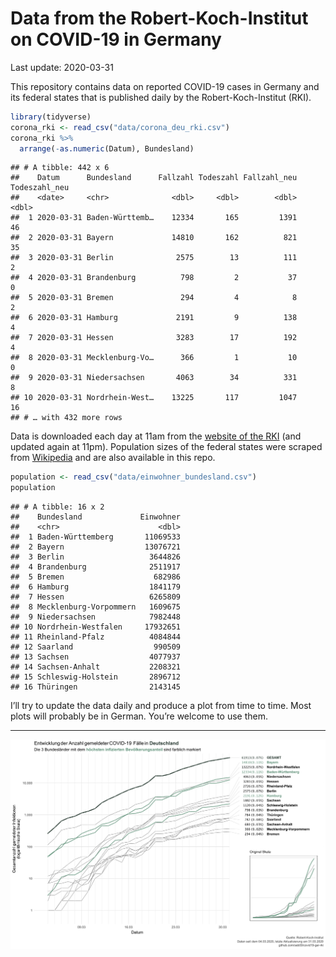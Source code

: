Data from the Robert-Koch-Institut on COVID-19 in Germany
================
Last update: 2020-03-31

This repository contains data on reported COVID-19 cases in Germany and
its federal states that is published daily by the Robert-Koch-Institut
(RKI).

``` r
library(tidyverse)
corona_rki <- read_csv("data/corona_deu_rki.csv")
corona_rki %>% 
  arrange(-as.numeric(Datum), Bundesland)
```

    ## # A tibble: 442 x 6
    ##    Datum      Bundesland      Fallzahl Todeszahl Fallzahl_neu Todeszahl_neu
    ##    <date>     <chr>              <dbl>     <dbl>        <dbl>         <dbl>
    ##  1 2020-03-31 Baden-Württemb…    12334       165         1391            46
    ##  2 2020-03-31 Bayern             14810       162          821            35
    ##  3 2020-03-31 Berlin              2575        13          111             2
    ##  4 2020-03-31 Brandenburg          798         2           37             0
    ##  5 2020-03-31 Bremen               294         4            8             2
    ##  6 2020-03-31 Hamburg             2191         9          138             4
    ##  7 2020-03-31 Hessen              3283        17          192             4
    ##  8 2020-03-31 Mecklenburg-Vo…      366         1           10             0
    ##  9 2020-03-31 Niedersachsen       4063        34          331             8
    ## 10 2020-03-31 Nordrhein-West…    13225       117         1047            16
    ## # … with 432 more rows

Data is downloaded each day at 11am from the [website of the
RKI](https://www.rki.de/DE/Content/InfAZ/N/Neuartiges_Coronavirus/Fallzahlen.html)
(and updated again at 11pm). Population sizes of the federal states were
scraped from
[Wikipedia](https://de.wikipedia.org/wiki/Liste_der_deutschen_Bundesl%C3%A4nder_nach_Bev%C3%B6lkerung)
and are also available in this repo.

``` r
population <- read_csv("data/einwohner_bundesland.csv")
population
```

    ## # A tibble: 16 x 2
    ##    Bundesland             Einwohner
    ##    <chr>                      <dbl>
    ##  1 Baden-Württemberg       11069533
    ##  2 Bayern                  13076721
    ##  3 Berlin                   3644826
    ##  4 Brandenburg              2511917
    ##  5 Bremen                    682986
    ##  6 Hamburg                  1841179
    ##  7 Hessen                   6265809
    ##  8 Mecklenburg-Vorpommern   1609675
    ##  9 Niedersachsen            7982448
    ## 10 Nordrhein-Westfalen     17932651
    ## 11 Rheinland-Pfalz          4084844
    ## 12 Saarland                  990509
    ## 13 Sachsen                  4077937
    ## 14 Sachsen-Anhalt           2208321
    ## 15 Schleswig-Holstein       2896712
    ## 16 Thüringen                2143145

I’ll try to update the data daily and produce a plot from time to time.
Most plots will probably be in German. You’re welcome to use them.

-----

<img src="plots/covid19-deu-rki-entwicklung.png">
